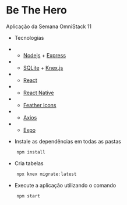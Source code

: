 # Be The Hero
Aplicação da Semana OmniStack 11

- Tecnologias
- - <a href="https://nodejs.org/en/" target="_blank" rel="noopener noreferrer">Nodejs</a> + <a href="https://expressjs.com/" target="_blank" rel="noopener noreferrer">Express</a>
- - <a href="https://www.sqlite.org/index.html" target="_blank" rel="noopener noreferrer">SQLite</a> + <a href="http://knexjs.org/" target="_blank" rel="noopener noreferrer">Knex.js</a>
- - <a href="https://pt-br.reactjs.org/" target="_blank" rel="noopener noreferrer">React</a>
- - <a href="https://reactnative.dev/" target="_blank" rel="noopener noreferrer">React Native</a>
- - <a href="https://feathericons.com/" target="_blank" rel="noopener noreferrer">Feather Icons</a>
- - <a href="https://github.com/axios/axios" target="_blank" rel="noopener noreferrer">Axios</a>
- - <a href="https://expo.io/" target="_blank" rel="noopener noreferrer">Expo</a>

- Instale as dependências em todas as pastas
```javascript
    npm install
```
- Cria tabelas
```javascript
    npx knex migrate:latest
```
- Execute a aplicação utilizando o comando
```javascript
    npm start
```
